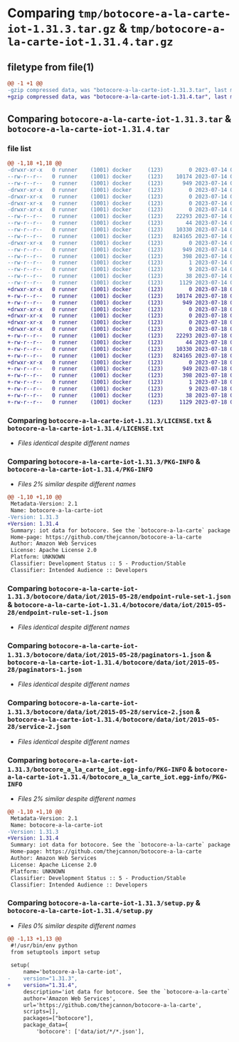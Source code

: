 # Comparing `tmp/botocore-a-la-carte-iot-1.31.3.tar.gz` & `tmp/botocore-a-la-carte-iot-1.31.4.tar.gz`

## filetype from file(1)

```diff
@@ -1 +1 @@
-gzip compressed data, was "botocore-a-la-carte-iot-1.31.3.tar", last modified: Fri Jul 14 01:46:10 2023, max compression
+gzip compressed data, was "botocore-a-la-carte-iot-1.31.4.tar", last modified: Tue Jul 18 01:55:11 2023, max compression
```

## Comparing `botocore-a-la-carte-iot-1.31.3.tar` & `botocore-a-la-carte-iot-1.31.4.tar`

### file list

```diff
@@ -1,18 +1,18 @@
-drwxr-xr-x   0 runner    (1001) docker     (123)        0 2023-07-14 01:46:10.946667 botocore-a-la-carte-iot-1.31.3/
--rw-r--r--   0 runner    (1001) docker     (123)    10174 2023-07-14 01:46:10.000000 botocore-a-la-carte-iot-1.31.3/LICENSE.txt
--rw-r--r--   0 runner    (1001) docker     (123)      949 2023-07-14 01:46:10.946667 botocore-a-la-carte-iot-1.31.3/PKG-INFO
-drwxr-xr-x   0 runner    (1001) docker     (123)        0 2023-07-14 01:46:10.946667 botocore-a-la-carte-iot-1.31.3/botocore/
-drwxr-xr-x   0 runner    (1001) docker     (123)        0 2023-07-14 01:46:10.946667 botocore-a-la-carte-iot-1.31.3/botocore/data/
-drwxr-xr-x   0 runner    (1001) docker     (123)        0 2023-07-14 01:46:10.946667 botocore-a-la-carte-iot-1.31.3/botocore/data/iot/
-drwxr-xr-x   0 runner    (1001) docker     (123)        0 2023-07-14 01:46:10.946667 botocore-a-la-carte-iot-1.31.3/botocore/data/iot/2015-05-28/
--rw-r--r--   0 runner    (1001) docker     (123)    22293 2023-07-14 01:45:45.000000 botocore-a-la-carte-iot-1.31.3/botocore/data/iot/2015-05-28/endpoint-rule-set-1.json
--rw-r--r--   0 runner    (1001) docker     (123)       44 2023-07-14 01:45:45.000000 botocore-a-la-carte-iot-1.31.3/botocore/data/iot/2015-05-28/examples-1.json
--rw-r--r--   0 runner    (1001) docker     (123)    10330 2023-07-14 01:45:45.000000 botocore-a-la-carte-iot-1.31.3/botocore/data/iot/2015-05-28/paginators-1.json
--rw-r--r--   0 runner    (1001) docker     (123)   824165 2023-07-14 01:45:45.000000 botocore-a-la-carte-iot-1.31.3/botocore/data/iot/2015-05-28/service-2.json
-drwxr-xr-x   0 runner    (1001) docker     (123)        0 2023-07-14 01:46:10.946667 botocore-a-la-carte-iot-1.31.3/botocore_a_la_carte_iot.egg-info/
--rw-r--r--   0 runner    (1001) docker     (123)      949 2023-07-14 01:46:10.000000 botocore-a-la-carte-iot-1.31.3/botocore_a_la_carte_iot.egg-info/PKG-INFO
--rw-r--r--   0 runner    (1001) docker     (123)      398 2023-07-14 01:46:10.000000 botocore-a-la-carte-iot-1.31.3/botocore_a_la_carte_iot.egg-info/SOURCES.txt
--rw-r--r--   0 runner    (1001) docker     (123)        1 2023-07-14 01:46:10.000000 botocore-a-la-carte-iot-1.31.3/botocore_a_la_carte_iot.egg-info/dependency_links.txt
--rw-r--r--   0 runner    (1001) docker     (123)        9 2023-07-14 01:46:10.000000 botocore-a-la-carte-iot-1.31.3/botocore_a_la_carte_iot.egg-info/top_level.txt
--rw-r--r--   0 runner    (1001) docker     (123)       38 2023-07-14 01:46:10.946667 botocore-a-la-carte-iot-1.31.3/setup.cfg
--rw-r--r--   0 runner    (1001) docker     (123)     1129 2023-07-14 01:46:10.000000 botocore-a-la-carte-iot-1.31.3/setup.py
+drwxr-xr-x   0 runner    (1001) docker     (123)        0 2023-07-18 01:55:11.404230 botocore-a-la-carte-iot-1.31.4/
+-rw-r--r--   0 runner    (1001) docker     (123)    10174 2023-07-18 01:55:11.000000 botocore-a-la-carte-iot-1.31.4/LICENSE.txt
+-rw-r--r--   0 runner    (1001) docker     (123)      949 2023-07-18 01:55:11.404230 botocore-a-la-carte-iot-1.31.4/PKG-INFO
+drwxr-xr-x   0 runner    (1001) docker     (123)        0 2023-07-18 01:55:11.404230 botocore-a-la-carte-iot-1.31.4/botocore/
+drwxr-xr-x   0 runner    (1001) docker     (123)        0 2023-07-18 01:55:11.404230 botocore-a-la-carte-iot-1.31.4/botocore/data/
+drwxr-xr-x   0 runner    (1001) docker     (123)        0 2023-07-18 01:55:11.404230 botocore-a-la-carte-iot-1.31.4/botocore/data/iot/
+drwxr-xr-x   0 runner    (1001) docker     (123)        0 2023-07-18 01:55:11.404230 botocore-a-la-carte-iot-1.31.4/botocore/data/iot/2015-05-28/
+-rw-r--r--   0 runner    (1001) docker     (123)    22293 2023-07-18 01:54:50.000000 botocore-a-la-carte-iot-1.31.4/botocore/data/iot/2015-05-28/endpoint-rule-set-1.json
+-rw-r--r--   0 runner    (1001) docker     (123)       44 2023-07-18 01:54:50.000000 botocore-a-la-carte-iot-1.31.4/botocore/data/iot/2015-05-28/examples-1.json
+-rw-r--r--   0 runner    (1001) docker     (123)    10330 2023-07-18 01:54:50.000000 botocore-a-la-carte-iot-1.31.4/botocore/data/iot/2015-05-28/paginators-1.json
+-rw-r--r--   0 runner    (1001) docker     (123)   824165 2023-07-18 01:54:50.000000 botocore-a-la-carte-iot-1.31.4/botocore/data/iot/2015-05-28/service-2.json
+drwxr-xr-x   0 runner    (1001) docker     (123)        0 2023-07-18 01:55:11.404230 botocore-a-la-carte-iot-1.31.4/botocore_a_la_carte_iot.egg-info/
+-rw-r--r--   0 runner    (1001) docker     (123)      949 2023-07-18 01:55:11.000000 botocore-a-la-carte-iot-1.31.4/botocore_a_la_carte_iot.egg-info/PKG-INFO
+-rw-r--r--   0 runner    (1001) docker     (123)      398 2023-07-18 01:55:11.000000 botocore-a-la-carte-iot-1.31.4/botocore_a_la_carte_iot.egg-info/SOURCES.txt
+-rw-r--r--   0 runner    (1001) docker     (123)        1 2023-07-18 01:55:11.000000 botocore-a-la-carte-iot-1.31.4/botocore_a_la_carte_iot.egg-info/dependency_links.txt
+-rw-r--r--   0 runner    (1001) docker     (123)        9 2023-07-18 01:55:11.000000 botocore-a-la-carte-iot-1.31.4/botocore_a_la_carte_iot.egg-info/top_level.txt
+-rw-r--r--   0 runner    (1001) docker     (123)       38 2023-07-18 01:55:11.404230 botocore-a-la-carte-iot-1.31.4/setup.cfg
+-rw-r--r--   0 runner    (1001) docker     (123)     1129 2023-07-18 01:55:11.000000 botocore-a-la-carte-iot-1.31.4/setup.py
```

### Comparing `botocore-a-la-carte-iot-1.31.3/LICENSE.txt` & `botocore-a-la-carte-iot-1.31.4/LICENSE.txt`

 * *Files identical despite different names*

### Comparing `botocore-a-la-carte-iot-1.31.3/PKG-INFO` & `botocore-a-la-carte-iot-1.31.4/PKG-INFO`

 * *Files 2% similar despite different names*

```diff
@@ -1,10 +1,10 @@
 Metadata-Version: 2.1
 Name: botocore-a-la-carte-iot
-Version: 1.31.3
+Version: 1.31.4
 Summary: iot data for botocore. See the `botocore-a-la-carte` package for more info.
 Home-page: https://github.com/thejcannon/botocore-a-la-carte
 Author: Amazon Web Services
 License: Apache License 2.0
 Platform: UNKNOWN
 Classifier: Development Status :: 5 - Production/Stable
 Classifier: Intended Audience :: Developers
```

### Comparing `botocore-a-la-carte-iot-1.31.3/botocore/data/iot/2015-05-28/endpoint-rule-set-1.json` & `botocore-a-la-carte-iot-1.31.4/botocore/data/iot/2015-05-28/endpoint-rule-set-1.json`

 * *Files identical despite different names*

### Comparing `botocore-a-la-carte-iot-1.31.3/botocore/data/iot/2015-05-28/paginators-1.json` & `botocore-a-la-carte-iot-1.31.4/botocore/data/iot/2015-05-28/paginators-1.json`

 * *Files identical despite different names*

### Comparing `botocore-a-la-carte-iot-1.31.3/botocore/data/iot/2015-05-28/service-2.json` & `botocore-a-la-carte-iot-1.31.4/botocore/data/iot/2015-05-28/service-2.json`

 * *Files identical despite different names*

### Comparing `botocore-a-la-carte-iot-1.31.3/botocore_a_la_carte_iot.egg-info/PKG-INFO` & `botocore-a-la-carte-iot-1.31.4/botocore_a_la_carte_iot.egg-info/PKG-INFO`

 * *Files 2% similar despite different names*

```diff
@@ -1,10 +1,10 @@
 Metadata-Version: 2.1
 Name: botocore-a-la-carte-iot
-Version: 1.31.3
+Version: 1.31.4
 Summary: iot data for botocore. See the `botocore-a-la-carte` package for more info.
 Home-page: https://github.com/thejcannon/botocore-a-la-carte
 Author: Amazon Web Services
 License: Apache License 2.0
 Platform: UNKNOWN
 Classifier: Development Status :: 5 - Production/Stable
 Classifier: Intended Audience :: Developers
```

### Comparing `botocore-a-la-carte-iot-1.31.3/setup.py` & `botocore-a-la-carte-iot-1.31.4/setup.py`

 * *Files 0% similar despite different names*

```diff
@@ -1,13 +1,13 @@
 #!/usr/bin/env python
 from setuptools import setup
 
 setup(
     name='botocore-a-la-carte-iot',
-    version="1.31.3",
+    version="1.31.4",
     description='iot data for botocore. See the `botocore-a-la-carte` package for more info.',
     author='Amazon Web Services',
     url='https://github.com/thejcannon/botocore-a-la-carte',
     scripts=[],
     packages=["botocore"],
     package_data={
         'botocore': ['data/iot/*/*.json'],
```

